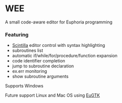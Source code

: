 # WEE
A small code-aware editor for Euphoria programming

### Featuring
* [Scintilla](http://www.scintilla.org/) editor control with syntax highlighting
* subroutines list
* automatic if/while/for/procedure/function expansion
* code identifier completion
* jump to subroutine declaration
* ex.err monitoring
* show subroutine arguments

Supports Windows

Future support Linux and Mac OS using [EuGTK](https://sites.google.com/site/euphoriagtk/Home)
